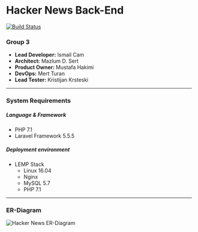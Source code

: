 # Hacker News Back-End
[![Build Status](https://travis-ci.org/bigstepdenmark/hackerNewsBackup.svg?branch=master)](https://travis-ci.org/bigstepdenmark/hackerNewsBackup)

### Group 3
- __Lead Developer:__ Ismail Cam
- __Architect:__ Mazlum D. Sert
- __Product Owner:__ Mustafa Hakimi
- __DevOps:__ Mert Turan
- __Lead Tester:__ Kristijan Krsteski
---
### System Requirements
##### Language & Framework
- PHP 7.1
- Laravel Framework 5.5.5
##### Deployment environment
- LEMP Stack
    - Linux 16.04
    - Nginx
    - MySQL 5.7
    - PHP 7.1
---
### ER-Diagram
![Hacker News ER-Diagram](https://www.dropbox.com/s/4lwgykdo54smopu/ER.png?raw=1)